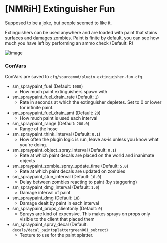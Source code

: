 # [NMRiH] Extinguisher Fun
Supposed to be a joke, but people seemed to like it. 

Extinguishers can be used anywhere and are loaded with paint that stains surfaces and damages zombies.
Paint is finite by default, you can see how much you have left by performing an ammo check (Default: R)

![image](https://user-images.githubusercontent.com/11559683/123833008-4fe8e580-d8dc-11eb-8dbe-1619c1e640fc.png)


### ConVars

ConVars are saved to `cfg/sourcemod/plugin.extinguisher-fun.cfg`

- sm_spraypaint_fuel (Default: `1000`)
  - How much paint extinguishers spawn with
- sm_spraypaint_fuel_drain_rate (Default: `1`)
  - Rate in seconds at which the extinguisher depletes. Set to 0 or lower for infinite paint.
- sm_spraypaint_fuel_drain_amt (Default: `20`)
  - How much paint is used each interval
- sm_spraypaint_range (Default: `200.0`)
  - Range of the hose
- sm_spraypaint_think_interval (Default: `0.1`)
  - How often the plugin logic is run, leave as-is unless you know what you're doing.
- sm_spraypaint_object_spray_interval (Default: `0.1`)
  - Rate at which paint decals are placed on the world and inanimate objects
- sm_spraypaint_zombie_spray_update_time (Default: `5.0`)
  - Rate at which paint decals are updated on zombies
- sm_spraypaint_stun_interval (Default: `10.0`)
  - Delay between zombies reacting to paint (by staggering)
- sm_spraypaint_dmg_interval (Default: `1.0`)
  - Damage interval of paint
- sm_spraypaint_dmg (Default: `18`)
  - Damage dealt by paint in each interval
- sm_spraypaint_props_clientonly (Default: `0`)
  - Sprays are kind of expensive. This makes sprays on props only visible to the client that placed them
- sm_spraypaint_spray_decal (Default: `decals/decal_paintsplattergreen001_subrect`)
  - Texture to use for the paint splatter. 
